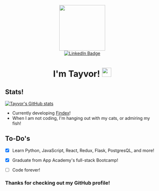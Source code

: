 <div id="header" align="center">
  <img src="https://media.giphy.com/media/vrxxqQbyRxYi6scCjT/giphy.gif" width="150"/>

  <div id="badges">
  <a href="https://www.linkedin.com/in/tayvor/">
    <img src="https://img.shields.io/badge/LinkedIn-blue?style=for-the-badge&logo=linkedin&logoColor=white" alt="LinkedIn Badge"/>
  </a>
</div>

<h1>
  I'm Tayvor!
  <img src="https://media.giphy.com/media/hvRJCLFzcasrR4ia7z/giphy.gif" width="30px"/>
</h1>
</div>

## Stats!
[![Tayvor's GitHub stats](https://github-readme-stats.vercel.app/api?username=Tayvor&hide=contribs,stars&theme=dark)](https://github.com/Tayvor/github-readme-stats)

- Currently developing [Findex](https://github.com/Tayvor/Findex)!
- When I am not coding, I'm hanging out with my cats, or admiring my fish!

## To-Do's
- [X] Learn Python, JavaScript, React, Redux, Flask, PostgresQL, and more!
- [X] Graduate from App Academy's full-stack Bootcamp!
- [ ] Code forever!

  
### Thanks for checking out my GitHub profile!


